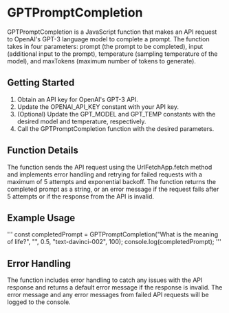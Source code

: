 # GPTPromptCompletion

GPTPromptCompletion is a JavaScript function that makes an API request to OpenAI's GPT-3 language model to complete a prompt. The function takes in four parameters: prompt (the prompt to be completed), input (additional input to the prompt), temperature (sampling temperature of the model), and maxTokens (maximum number of tokens to generate).

## Getting Started
1. Obtain an API key for OpenAI's GPT-3 API.
2. Update the OPENAI_API_KEY constant with your API key.
3. (Optional) Update the GPT_MODEL and GPT_TEMP constants with the desired model and temperature, respectively.
4. Call the GPTPromptCompletion function with the desired parameters.

## Function Details

The function sends the API request using the UrlFetchApp.fetch method and implements error handling and retrying for failed requests with a maximum of 5 attempts and exponential backoff. The function returns the completed prompt as a string, or an error message if the request fails after 5 attempts or if the response from the API is invalid.

## Example Usage
'''
const completedPrompt = GPTPromptCompletion("What is the meaning of life?", "", 0.5, "text-davinci-002", 100);
console.log(completedPrompt);
'''

## Error Handling

The function includes error handling to catch any issues with the API response and returns a default error message if the response is invalid. The error message and any error messages from failed API requests will be logged to the console.
